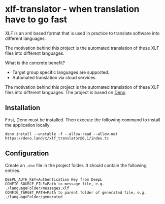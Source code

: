 # xlf-translator - when translation have to go fast

XLF is an xml based format that is used in practice to translate software into different languages.

The motivation behind this project is the automated translation of these XLF files into different languages. 

What is the concrete benefit?
* Target group specific languages are supported.
* Automated translation via cloud services.

The motivation behind this project is the automated translation of these XLF files into different languages. The project is based on [Deno](https://deno.land/).

## Installation

First, Deno must be installed. Then execute the following command to install the application locally:
```
deno install --unstable -f --allow-read --allow-net https://deno.land/x/xlf_translator@0.1/index.ts
```
## Configuration

Create an `.env` file in the project folder. It should contain the following entries.

```
DEEPL_AUTH_KEY=Authentication Key from DeepL
CONFIG_SOURCE_FILE=Path to message file, e.g. ./languageFolder/messages.xlf
CONFIG_TARGET_PATH=Path to parent folder of generated file, e.g. ./languageFolder/generated
```